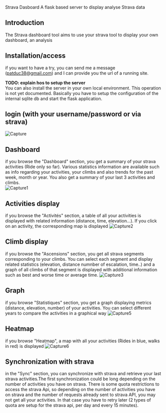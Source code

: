 Strava Dasboard 
A flask based server to display analyse Strava data

## Introduction
The Strava dashboard tool aims to use your strava tool to display your own dashboard, an analysis 

## Installation/access
if you want to have a try, you can send me a message (patduc38@gmail.com) and I can provide you the url of a running site.

**TODO: explain hos to setup the server**  
You can also install the server in your own local environment. This operation is not yet documented. Basically you have to setup the configuration of the internal sqlite db and start the flask application. 

## login (with your username/password or via strava) 
![Capture](https://github.com/patduc38/strava_api/assets/16572059/5e592a77-81b1-4a7f-b84d-1db0b6c9f4b7)

## Dashboard 
if you browse the "Dashboard" section, you get a summary of your strava activities (Ride only so far). Various statistics information are available such as info regarding your activities, your climbs and also trends for the past week, month or year. You also get a summary of your last 3 activities and climbs.  
![Capture1](https://github.com/patduc38/strava_api/assets/16572059/f4d1ad7f-693f-45d6-a8d6-e61f56b446d6)

## Activities display 
if you browse the "Activités" section, a table of all your activities is displayed with  related information (distance, time, elevation...). If you click on an activity, the corresponding map is displayed 
![Capture2](https://github.com/patduc38/strava_api/assets/16572059/a5f65b80-1753-4cb0-a8e5-0f156dd7bc94)

## Climb display 
if you browse the "Ascensions" section, you get all strava segments corresponding to your climbs. You can select each segment and display related statistics (elevation, distance numnber of escalation, time..) and a graph of all climbs of that segment is displayed with additional information such as best and worse time or average time. 
![Capture3](https://github.com/patduc38/strava_api/assets/16572059/19f3e42b-bd1b-4acc-810a-2c1b17f0e36f)

## Graph 
if you browse "Statistiques" section, you get a graph displaying metrics (distance, elevation, number) of your activities. You can select different years to compare the activities in a graphical way
![Capture5](https://github.com/patduc38/strava_api/assets/16572059/da09a2cd-59a6-41ef-9ea9-a52b9743d54c)

## Heatmap 
if you browse "Heatmap", a map with all your activities (Rides in blue, walks in red) is displayed 
![Capture6](https://github.com/patduc38/strava_api/assets/16572059/069c8d9c-959f-4fcf-b2aa-e2c7987204f9)

## Synchronization with strava
in the "Sync" section, you can synchronize with strava and retrieve your last strava activities.The first synchronization could be long depending on the number of activities you have on strava. There is some quota restrictions to access the strava Api, so depending on the number of activities you have on strava and the number of requests already sent to strava API, you may not get all your activities. In that case you have to retry later (2 types of quota are setup for the strava api, per day and every 15 minutes). 
